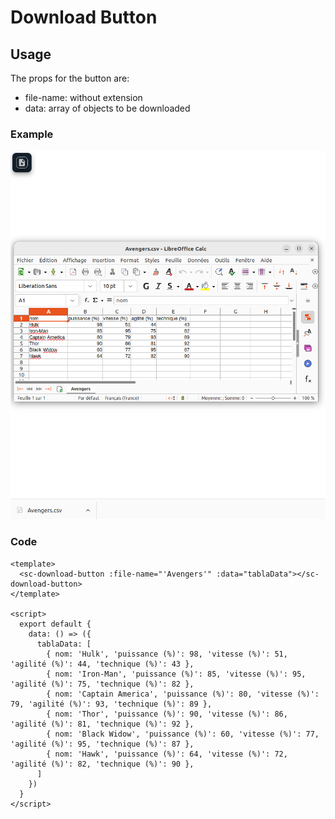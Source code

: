 # Download Button

## Usage
The props for the button are:
- file-name: without extension
- data: array of objects to be downloaded

### Example
![download button](../public/docs/download%20button.png)
### Code
```vue
<template>
  <sc-download-button :file-name="'Avengers'" :data="tablaData"></sc-download-button>
</template>

<script>
  export default {
    data: () => ({
      tablaData: [
        { nom: 'Hulk', 'puissance (%)': 98, 'vitesse (%)': 51, 'agilité (%)': 44, 'technique (%)': 43 },
        { nom: 'Iron-Man', 'puissance (%)': 85, 'vitesse (%)': 95, 'agilité (%)': 75, 'technique (%)': 82 },
        { nom: 'Captain America', 'puissance (%)': 80, 'vitesse (%)': 79, 'agilité (%)': 93, 'technique (%)': 89 },
        { nom: 'Thor', 'puissance (%)': 90, 'vitesse (%)': 86, 'agilité (%)': 81, 'technique (%)': 92 },
        { nom: 'Black Widow', 'puissance (%)': 60, 'vitesse (%)': 77, 'agilité (%)': 95, 'technique (%)': 87 },
        { nom: 'Hawk', 'puissance (%)': 64, 'vitesse (%)': 72, 'agilité (%)': 82, 'technique (%)': 90 },
      ]
    })
  }
</script>
```